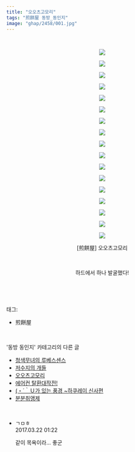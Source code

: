 ```yaml
---
title: "오오츠고모리"
tags: "煎餅屋 동방_동인지"
image: "ghap/2458/001.jpg"
---
```

<div class="article">
<p style="text-align: center; clear: none; float: none;"><br/></p>
<p style="text-align: center; clear: none; float: none;"><img src="{{ site.nasurl }}/ghap/2458/001.jpg"/></p>
<p style="text-align: center; clear: none; float: none;"><img src="{{ site.nasurl }}/ghap/2458/002.jpg"/></p>
<p style="text-align: center; clear: none; float: none;"><img src="{{ site.nasurl }}/ghap/2458/003.jpg"/></p>
<p style="text-align: center; clear: none; float: none;"><img src="{{ site.nasurl }}/ghap/2458/004.jpg"/></p>
<p style="text-align: center; clear: none; float: none;"><img src="{{ site.nasurl }}/ghap/2458/005.jpg"/></p>
<p style="text-align: center; clear: none; float: none;"><img src="{{ site.nasurl }}/ghap/2458/006.jpg"/></p>
<p style="text-align: center; clear: none; float: none;"><img src="{{ site.nasurl }}/ghap/2458/007.jpg"/></p>
<p style="text-align: center; clear: none; float: none;"><img src="{{ site.nasurl }}/ghap/2458/008.jpg"/></p>
<p style="text-align: center; clear: none; float: none;"><img src="{{ site.nasurl }}/ghap/2458/009.jpg"/></p>
<p style="text-align: center; clear: none; float: none;"><img src="{{ site.nasurl }}/ghap/2458/010.jpg"/></p>
<p style="text-align: center; clear: none; float: none;"><img src="{{ site.nasurl }}/ghap/2458/011.jpg"/></p>
<p style="text-align: center; clear: none; float: none;"><img src="{{ site.nasurl }}/ghap/2458/012.jpg"/></p>
<p style="text-align: center; clear: none; float: none;"><img src="{{ site.nasurl }}/ghap/2458/013.jpg"/></p>
<p style="text-align: center; clear: none; float: none;"><img src="{{ site.nasurl }}/ghap/2458/014.jpg"/></p>
<p style="text-align: center; clear: none; float: none;"><img src="{{ site.nasurl }}/ghap/2458/015.jpg"/></p>
<p style="text-align: center; clear: none; float: none;"><img src="{{ site.nasurl }}/ghap/2458/016.jpg"/></p>
<p style="text-align: center; clear: none; float: none;"><img src="{{ site.nasurl }}/ghap/2458/017.jpg"/></p>
<p style="text-align: center; clear: none; float: none;">[煎餅屋] 오오츠고모리</p>
<p style="text-align: center; clear: none; float: none;"><br/></p>
<p style="text-align: center; clear: none; float: none;">하드에서 하나 발굴했다!</p>
<p><br/></p>
</div><br/>
<div class="tagTrail">
<p>태그: </p>
<ul>
<li>煎餅屋</li>
</ul>
</div><br/>
<div class="another">
<p>'동방 동인지' 카테고리의 다른 글</p>
<ul>
<li><a href="/2016-10-05-ghap_2461">청색무녀의 루베스센스</a></li>
<li><a href="/2016-10-05-ghap_2459">저수지의 개들</a></li>
<li><a href="/2016-10-05-ghap_2458">오오츠고모리</a></li>
<li><a href="/2016-10-05-ghap_2457">에어컨 탈환대작전!</a></li>
<li><a href="/2016-10-05-ghap_2456">(・´｀Ｕ가 있는 풍경 ~하쿠레이 신사편</a></li>
<li><a href="/2016-10-05-ghap_2455">분분취앵제</a></li>
</ul>
</div><br/>
<div class="cb_module cb_fluid">
<div class="cb_wrt cb_profile">
<div class="comment">
<ul>
<li class="cb_thumb_off" id="comment14945575">
<div class="cb_comment_area">
<div class="cb_info_area">
<div class="cb_section">
<span class="cb_nick_name">ㄱㅁㅎ</span>
</div>
<div class="cb_section">
<span class="cb_date">2017.03.22 01:22 </span>
</div>
</div>
<div class="cb_dsc_comment">
<p class="cb_dsc">
											같이 목욕이라... 좋군
										</p>
</div>
</div></li>
</ul>
</div>
</div><!-- commentList close -->
</div><br/>
